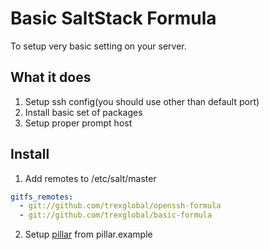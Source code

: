 Basic SaltStack Formula
=============

To setup very basic setting on your server.

## What it does

1. Setup ssh config(you should use other than default port)
2. Install basic set of packages
3. Setup proper prompt host

## Install

1. Add remotes to /etc/salt/master
```yaml
gitfs_remotes:
  - git://github.com/trexglobal/openssh-formula
  - git://github.com/trexglobal/basic-formula
```
2. Setup [pillar](http://docs.saltstack.com/en/latest/topics/pillar/) from pillar.example 
